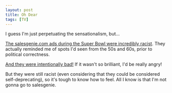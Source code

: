 ```yaml
---
layout: post
title: Oh Dear
tags: [TV]
--- 
```


I guess I'm just perpetuating the sensationalism, but…

[The salesgenie.com ads during the Super Bowl were incredibly racist](http://www.calacanis.com/2008/02/03/salesgenie-racist-super-bowl-commercial/). They actually reminded me of spots I'd seen from the 50s and 60s, prior to political correctness.

[And they were intentionally bad!](http://www.businesswire.com/portal/site/google/index.jsp?ndmViewId=news_view&newsId=20071227005453&newsLang=en) If it wasn't so brilliant, I'd be really angry!

But they were still racist (even considering that they could be considered self-deprecating), so it's tough to know how to feel. All I know is that I'm not gonna go to salesgenie.
